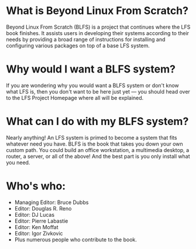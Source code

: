 # What is Beyond Linux From Scratch?

Beyond Linux From Scratch (BLFS) is a project that continues where the LFS book finishes. It assists users in developing their systems according to their needs by providing a broad range of instructions for installing and configuring various packages on top of a base LFS system.

# Why would I want a BLFS system?

If you are wondering why you would want a BLFS system or don't know what LFS is, then you don't want to be here just yet — you should head over to the LFS Project Homepage where all will be explained.

# What can I do with my BLFS system?

Nearly anything! An LFS system is primed to become a system that fits whatever need you have. BLFS is the book that takes you down your own custom path. You could build an office workstation, a multimedia desktop, a router, a server, or all of the above! And the best part is you only install what you need.

# Who's who:

- Managing Editor: Bruce Dubbs
- Editor: Douglas R. Reno
- Editor: DJ Lucas
- Editor: Pierre Labastie
- Editor: Ken Moffat
- Editor: Igor Zivkovic
- Plus numerous people who contribute to the book.